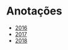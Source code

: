 # Anotações
  
* [2016](years/2016.md) 
* [2017](years/2017.md)
* [2018](years/2018.md)   
  
  
    
